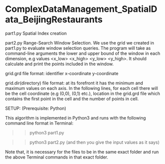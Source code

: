 # ComplexDataManagement_SpatialData_BeijingRestaurants
part1.py Spatial Index creation

part2.py Range-Search Window Selection. We use the grid we created in part1.py to evaluate window selection queries. The program will take as command-line arguments the lower and upper bound of the window in each dimension,
e.g values <x_low> <x_high> <y_low> <y_high>. It should calculate and print the points included in the window.

grid.grd file format: identifier x-coordinate y-coordinate

grid.dir(directory) file format: at its forefront it has the minimum and maximum values on each axis.
In the following lines, for each cell there will be the cell coordinate (e.g (0,0), (0,1) etc.), location in the grid.grd file which contains the first point in the cell and the number of points in cell.

SETUP: (Prerequisite: Python)

This algorithm is implemented in Python3 and runs with the following command line format in Terminal:
>> python3 part1.py 

>> python3 part2.py (and then you give the input values as it says)

Note that, it is necessary for the files to be in the same exact folder and run the above Terminal
commands in that exact folder.
